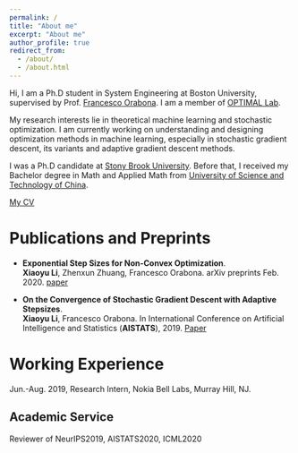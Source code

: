 ```yaml
---
permalink: /
title: "About me"
excerpt: "About me"
author_profile: true
redirect_from: 
  - /about/
  - /about.html
---
```


Hi, I am a Ph.D student in System Engineering at Boston University, supervised by Prof. [Francesco Orabona](http://francesco.orabona.com). I am a member of [OPTIMAL Lab](https://sites.google.com/view/optimal-lab/home). 

My research interests lie in theoretical machine learning and stochastic optimization. I am currently working on understanding and designing optimization methods in machine learning, especially in stochastic gradient descent, its variants and adaptive gradient descent methods.   

I was a Ph.D candidate at [Stony Brook University](https://www.stonybrook.edu). Before that, I received my Bachelor degree in Math and Applied Math from [University of Science and Technology of China](http://en.ustc.edu.cn).  

[My CV](https://xiaoyuli94.github.io/files/cv.pdf)

Publications and Preprints
======
- <b>Exponential Step Sizes for Non-Convex Optimization</b>.       
<b>Xiaoyu Li</b>, Zhenxun Zhuang, Francesco Orabona. arXiv preprints Feb. 2020. [paper](https://arxiv.org/abs/2002.05273)


- <b>On the Convergence of Stochastic Gradient Descent with Adaptive Stepsizes</b>.                               
<b>Xiaoyu Li</b>, Francesco Orabona. In  International Conference on Artificial Intelligence and Statistics (<b>AISTATS</b>), 2019. [Paper](http://proceedings.mlr.press/v89/li19c)

Working Experience
======
Jun.-Aug. 2019, Research Intern, Nokia Bell Labs, Murray Hill, NJ.    

Academic Service 
----
Reviewer of NeurIPS2019, AISTATS2020, ICML2020 



